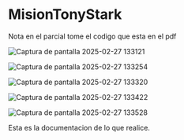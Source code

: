 # MisionTonyStark
Nota en el parcial tome el codigo que esta en el pdf

![Captura de pantalla 2025-02-27 133121](https://github.com/user-attachments/assets/594e0f31-a32e-4382-a1c3-99715fe31c85)

![Captura de pantalla 2025-02-27 133254](https://github.com/user-attachments/assets/374c262c-01a9-448a-b1c4-88e5fbe42864)

![Captura de pantalla 2025-02-27 133320](https://github.com/user-attachments/assets/cab59e67-b6b3-4a07-924f-5a83153fd4aa)

![Captura de pantalla 2025-02-27 133422](https://github.com/user-attachments/assets/47098dc0-23e9-4114-ac4b-47e6d52f60fa)

![Captura de pantalla 2025-02-27 133528](https://github.com/user-attachments/assets/4eea5949-1e8b-42e6-860b-6c0088bab566)

Esta es la documentacion de lo que realice.
